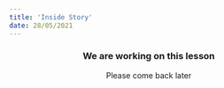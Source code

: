 ```yaml
---
title: 'Inside Story'
date: 28/05/2021
---
```


### <center>We are working on this lesson</center>
<center>Please come back later</center>